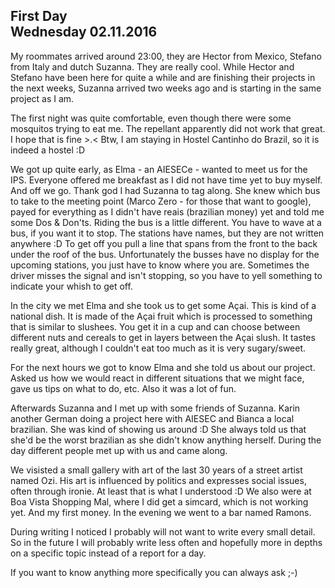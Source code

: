 ## First Day<br>Wednesday 02.11.2016

My roommates arrived around 23:00, they are Hector from Mexico, Stefano from Italy and dutch Suzanna. They are really cool. While Hector and Stefano have been here for quite a while and are finishing their projects in the next weeks, Suzanna arrived two weeks ago and is starting in the same project as I am.

The first night was quite comfortable, even though there were some mosquitos trying to eat me. The repellant apparently did not work that great. I hope that is fine >.< Btw, I am staying in Hostel Cantinho do Brazil, so it is indeed a hostel :D

We got up quite early, as Elma - an AIESECe - wanted to meet us for the IPS.
Everyone offered me breakfast as I did not have time yet to buy myself. And off we go. Thank god I had Suzanna to tag along. She knew which bus to take to the meeting point (Marco Zero - for those that want to google), payed for everything as I didn't have reais (brazilian money) yet and told me some Dos & Don'ts. Riding the bus is a little different. You have to wave at a bus, if you want it to stop. The stations have names, but they are not written anywhere :D To get off you pull a line that spans from the front to the back under the roof of the bus. Unfortunately the busses have no display for the upcoming stations, you just have to know where you are. Sometimes the driver misses the signal and isn't stopping, so you have to yell something to indicate your whish to get off.

In the city we met Elma and she took us to get some Açai. This is kind of a national dish. It is made of the Açai fruit which is processed to something that is similar to slushees. You get it in a cup and can choose between different nuts and cereals to get in layers between the Açai slush.
It tastes really great, although I couldn't eat too much as it is very sugary/sweet.

For the next hours we got to know Elma and she told us about our project. Asked us how we would react in different situations that we might face, gave us tips on what to do, etc. Also it was a lot of fun.

Afterwards Suzanna and I met up with some friends of Suzanna. Karin another German doing a project here with AIESEC and Bianca a local brazilian. She was kind of showing us around :D She always told us that she'd be the worst brazilian as she didn't know anything herself. During the day different people met up with us and came along.

We visisted a small gallery with art of the last 30 years of a street artist named Ozi. His art is influenced by politics and expresses social issues, often through ironie. At least that is what I understood :D
We also were at Boa Vista Shopping Mal, where I did get a simcard, which is not working yet. And my first money. In the evening we went to a bar named Ramons.

During writing I noticed I probably will not want to write every small detail. So in the future I will probably write less often and hopefully more in depths on a specific topic instead of a report for a day.

If you want to know anything more specifically you can always ask ;-)